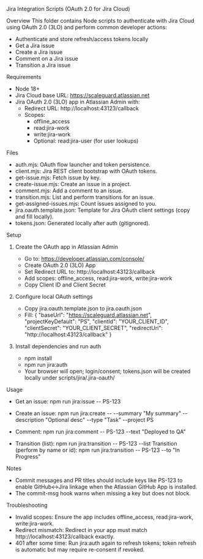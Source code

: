 Jira Integration Scripts (OAuth 2.0 for Jira Cloud)

Overview
This folder contains Node scripts to authenticate with Jira Cloud using OAuth 2.0 (3LO) and perform common developer actions:
- Authenticate and store refresh/access tokens locally
- Get a Jira issue
- Create a Jira issue
- Comment on a Jira issue
- Transition a Jira issue

Requirements
- Node 18+
- Jira Cloud base URL: https://scaleguard.atlassian.net
- Jira OAuth 2.0 (3LO) app in Atlassian Admin with:
  - Redirect URL: http://localhost:43123/callback
  - Scopes:
    - offline_access
    - read:jira-work
    - write:jira-work
    - Optional: read:jira-user (for user lookups)

Files
- auth.mjs: OAuth flow launcher and token persistence.
- client.mjs: Jira REST client bootstrap with OAuth tokens.
- get-issue.mjs: Fetch issue by key.
- create-issue.mjs: Create an issue in a project.
- comment.mjs: Add a comment to an issue.
- transition.mjs: List and perform transitions for an issue.
- get-assigned-issues.mjs: Count issues assigned to you.
- jira.oauth.template.json: Template for Jira OAuth client settings (copy and fill locally).
- tokens.json: Generated locally after auth (gitignored).

Setup
1) Create the OAuth app in Atlassian Admin
   - Go to: https://developer.atlassian.com/console/
   - Create OAuth 2.0 (3LO) App
   - Set Redirect URL to: http://localhost:43123/callback
   - Add scopes: offline_access, read:jira-work, write:jira-work
   - Copy Client ID and Client Secret

2) Configure local OAuth settings
   - Copy jira.oauth.template.json to jira.oauth.json
   - Fill:
     {
       "baseUrl": "https://scaleguard.atlassian.net",
       "projectKeyDefault": "PS",
       "clientId": "YOUR_CLIENT_ID",
       "clientSecret": "YOUR_CLIENT_SECRET",
       "redirectUri": "http://localhost:43123/callback"
     }

3) Install dependencies and run auth
   - npm install
   - npm run jira:auth
   - Your browser will open; login/consent; tokens.json will be created locally under scripts/jira/.jira-oauth/

Usage
- Get an issue:
  npm run jira:issue -- PS-123

- Create an issue:
  npm run jira:create -- --summary "My summary" --description "Optional desc" --type "Task" --project PS

- Comment:
  npm run jira:comment -- PS-123 --text "Deployed to QA"

- Transition (list):
  npm run jira:transition -- PS-123 --list
  Transition (perform by name or id):
  npm run jira:transition -- PS-123 --to "In Progress"

Notes
- Commit messages and PR titles should include keys like PS-123 to enable GitHub↔Jira linkage when the Atlassian GitHub App is installed.
- The commit-msg hook warns when missing a key but does not block.

Troubleshooting
- Invalid scopes: Ensure the app includes offline_access, read:jira-work, write:jira-work.
- Redirect mismatch: Redirect in your app must match http://localhost:43123/callback exactly.
- 401 after some time: Run jira:auth again to refresh tokens; token refresh is automatic but may require re-consent if revoked.
